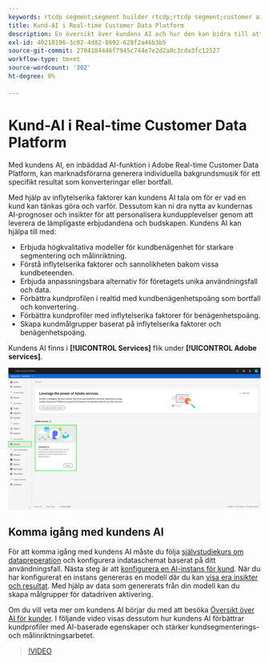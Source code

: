 ```yaml
---
keywords: rtcdp segment;segment builder rtcdp;rtcdp segment;customer ai rtcdp
title: Kund-AI i Real-time Customer Data Platform
description: En översikt över kundens AI och hur den kan bidra till att generera poäng för specifika resultat som konverteringar eller bortfall.
exl-id: 40210196-3c02-4d82-8692-628f2a46b3b5
source-git-commit: 2704184446f7945c744e7e2d2a8c3cda3fc12527
workflow-type: tm+mt
source-wordcount: '302'
ht-degree: 0%

---
```


# Kund-AI i Real-time Customer Data Platform

Med kundens AI, en inbäddad AI-funktion i Adobe Real-time Customer Data Platform, kan marknadsförarna generera individuella bakgrundsmusik för ett specifikt resultat som konverteringar eller bortfall.

Med hjälp av inflytelserika faktorer kan kundens AI tala om för er vad en kund kan tänkas göra och varför. Dessutom kan ni dra nytta av kundernas AI-prognoser och insikter för att personalisera kundupplevelser genom att leverera de lämpligaste erbjudandena och budskapen. Kundens AI kan hjälpa till med:

* Erbjuda högkvalitativa modeller för kundbenägenhet för starkare segmentering och målinriktning.
* Förstå inflytelserika faktorer och sannolikheten bakom vissa kundbeteenden.
* Erbjuda anpassningsbara alternativ för företagets unika användningsfall och data.
* Förbättra kundprofilen i realtid med kundbenägenhetspoäng som bortfall och konvertering.
* Förbättra kundprofiler med inflytelserika faktorer för benägenhetspoäng.
* Skapa kundmålgrupper baserat på inflytelserika faktorer och benägenhetspoäng.

Kundens AI finns i **[!UICONTROL Services]** flik under **[!UICONTROL Adobe services]**.

![Kundens AI-plats](../assets/overview/rtcdp-customer-ai.png)

## Komma igång med kundens AI

För att komma igång med kundens AI måste du följa [självstudiekurs om datapreperation](../../intelligent-services/data-preparation.md) och konfigurera indataschemat baserat på ditt användningsfall. Nästa steg är att [konfigurera en AI-instans för kund](../../intelligent-services/customer-ai/user-guide/configure.md). När du har konfigurerat en instans genereras en modell där du kan [visa era insikter och resultat](../../intelligent-services/customer-ai/user-guide/discover-insights.md). Med hjälp av data som genererats från din modell kan du skapa målgrupper för datadriven aktivering.

Om du vill veta mer om kundens AI börjar du med att besöka [Översikt över AI för kunder](../../intelligent-services/customer-ai/overview.md). I följande video visas dessutom hur kundens AI förbättrar kundprofiler med AI-baserade egenskaper och stärker kundsegmenterings- och målinriktningsarbetet.

>[!VIDEO](https://video.tv.adobe.com/v/40374/?quality=12&learn=on)
